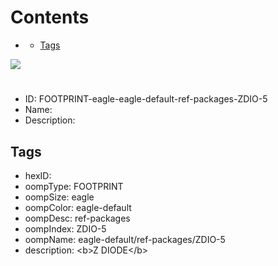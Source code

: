 



Contents
========

* [](#)
	* [Tags](#tags)
  
![][im]
# 

- ID: FOOTPRINT-eagle-eagle-default-ref-packages-ZDIO-5
- Name: 
- Description: 

## Tags

- hexID: 
- oompType: FOOTPRINT
- oompSize: eagle
- oompColor: eagle-default
- oompDesc: ref-packages
- oompIndex: ZDIO-5
- oompName: eagle-default/ref-packages/ZDIO-5
- description: &lt;b&gt;Z DIODE&lt;/b&gt;



[im]: image.png
